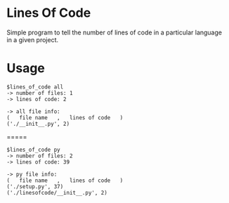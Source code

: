 Lines Of Code
=============

Simple program to tell the number of lines of code in a particular language in a given project.


Usage
=====
	$lines_of_code all
	-> number of files: 1
	-> lines of code: 2

	-> all file info:
	(   file name   ,   lines of code   )
	('./__init__.py', 2)

=====	
 
    $lines_of_code py
	-> number of files: 2
	-> lines of code: 39

	-> py file info:
	(   file name   ,   lines of code   )
	('./setup.py', 37)
	('./linesofcode/__init__.py', 2)

